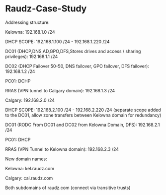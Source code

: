 # Raudz-Case-Study


Addressing structure:

Kelowna: 192.168.1.0 /24

DHCP SCOPE: 192.168.1.100 /24 - 192.168.1.220 /24

DC01 (DHCP,DNS,AD,GPO,DFS,Stores drives and access / sharing privileges): 192.168.1.1 /24 

DC02 (DHCP Failover 50-50, DNS failover, GPO failover, DFS failover): 192.168.1.2 /24

PC01: DCHP 

RRAS (VPN tunnel to Calgary domain): 192.168.1.3 /24


Calgary: 192.168.2.0 /24

DHCP SCOPE: 192.168.2.100 /24 - 192.168.2.220 /24 (separate scope added to the DC01, allow zone transfers between Kelowna domain for redundancy)

DC01 (RODC From DC01 and DC02 from Kelowna Domain, DFS): 192.168.2.1 /24

PC01: DHCP

RRAS (VPN Tunnel to Kelowna domain): 192.168.2.3 /24


New domain names:

Kelowna:
kel.raudz.com

Calgary:
cal.raudz.com

Both subdomains of raudz.com (connect via transitive trusts)

